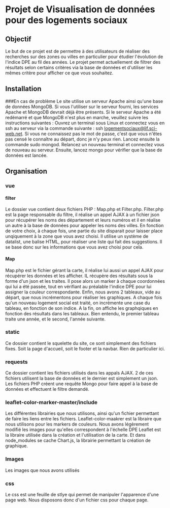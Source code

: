 # Projet de Visualisation de données pour des logements sociaux

## Objectif
Le but de ce projet est de permettre à des utilisateurs de réaliser des recherches sur des zones ou villes en particulier pour étudier l'évolution de l'indice DPE au fil des années.
Le projet permet actuellement de filtrer des résultats selon certains critères via la base de données et d'utiliser les mêmes critère pour afficher ce que vous souhaitez. 


## Installation
###En cas de problème
Le site utilise un serveur Apache ainsi qu'une base de données MongoDB. Si vous l'utiliser sur le serveur fourni, les services Apache et MongoDB devrait déjà être présents. 
Si le serveur Apache a été redémarré et que MongoDB n'est plus en marche, veuillez suivre les instructions suivantes :
Ouvrez un terminal sous Linux et connectez vous en ssh au serveur via la commande suivante : ssh logementsociaux@lif.sci-web.net. 
Si vous ne connaissez pas le mot de passe, c'est que vous n'êtes pas censé le connaître au départ, donc je n'y peux rien. 
Lancez ensuite la commande sudo mongod. Relancez un nouveau terminal et connectez vous de nouveau au serveur. 
Ensuite, lancez mongo pour vérifier que la base de données est lancée. 

## Organisation 

### vue
#### filter
Le dossier vue contient deux fichiers PHP : Map.php et Filter.php. Filter.php est la page responsable du filtre, il réalise un appel AJAX à un fichier json pour récupérer les noms des département et leurs numéros et il en réalise un autre à la base de données pour appeler les noms des villes.
En fonction de votre choix, à chaque fois, une partie du site disparait pour laisser place unqiquement à la zone que vous avez choisi.
Il utilise un système de datalist, une balise HTML, pour réaliser une liste qui fait des suggestions. Il se base donc sur les informations que vous avez choisi pour cela.
#### Map
Map.php est le fichier gérant la carte, il réalise lui aussi un appel AJAX pour récupérer les données et les afficher.
IL récupère des résultats sous la forme d'un json et les traites. Il pose alors un marker à chaque coordonnées qui lui a été passée, tout en vérifiant au préalable l'indice DPE pour lui assigner la couleur correspondante.
Enfin, nous avons 2 tableaux, vide au départ, que nous incrémentons pour réaliser les graphiques. A chaque fois qu'un nouveau logement social est traité, on incrémente une case du tableau, en fonction de son indice. A la fin, on affiche les graphqiques en fonction des résultats dans les tableaux. Bien entendu, le premier tableau traite une année, et le second, l'année suivante.

### static
Ce dossier contient le squelette du site, ce sont simplement des fichiers fixes. Soit la page d'accueil, soit le footer et la navbar.
Rien de particulier ici.


### requests
Ce dossier contient les fichiers utilisés dans les appals AJAX. 2 de ces fichiers utilisent la base de données et le dernier est simplement un json.
Les fichiers PHP créent une requête Mongo pour faire appel à la base de données et effectuent le filtre demandé. 

### leaflet-color-marker-master/include
Les différentes librairies que nous utilisons, ainsi qu'un fichier permettant de faire les liens entre les fichiers.
Leaflet-color-maakrer est la libraire que nous utilisons pour les markers de couleurs. Nous avons légèrement modifié les images pour qu'elles correspondent à l'échelle DPE
Leaflet est la libraire utilisée dans la création et l'utilisation de la carte.
Et dans node_modules se cache Chart.js, la librairie permettant la création de graphique.

### Images
Les images que nous avons utilisés

### css
Le css est une feuille de stlye qui permet de manipuler l'apparence d'une page web. Nous disposons donc d'un fichier css pour chaque page.

